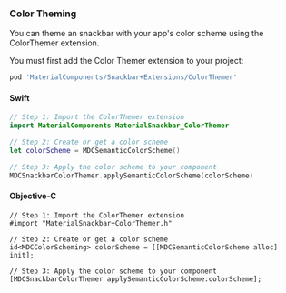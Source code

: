 ### Color Theming

You can theme an snackbar with your app's color scheme using the ColorThemer extension.

You must first add the Color Themer extension to your project:

```bash
pod 'MaterialComponents/Snackbar+Extensions/ColorThemer'
```

<!--<div class="material-code-render" markdown="1">-->
#### Swift
```swift
// Step 1: Import the ColorThemer extension
import MaterialComponents.MaterialSnackbar_ColorThemer

// Step 2: Create or get a color scheme
let colorScheme = MDCSemanticColorScheme()

// Step 3: Apply the color scheme to your component
MDCSnackbarColorThemer.applySemanticColorScheme(colorScheme)
```

#### Objective-C

```objc
// Step 1: Import the ColorThemer extension
#import "MaterialSnackbar+ColorThemer.h"

// Step 2: Create or get a color scheme
id<MDCColorScheming> colorScheme = [[MDCSemanticColorScheme alloc] init];

// Step 3: Apply the color scheme to your component
[MDCSnackbarColorThemer applySemanticColorScheme:colorScheme];
```
<!--</div>-->
